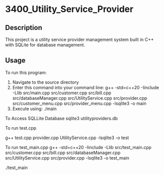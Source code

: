 # 3400_Utility_Service_Provider

## Description

This project is a utility service provider management system built in C++ with SQLite for database management.

## Usage

To run this program:

1. Navigate to the source directory
2. Enter this command into your command line:
   g++ -std=c++20 -Iinclude -Llib src/main.cpp src/customer.cpp src/bill.cpp src/databaseManager.cpp src/UtilityService.cpp src/provider.cpp src/customer_menu.cpp src/provider_menu.cpp  -lsqlite3 -o main
3. Execute using:
   ./main

To Access SQLLite Database
   sqlite3 utilityproviders.db

To run test.cpp

   g++ test.cpp provider.cpp UtilityService.cpp -lsqlite3 -o test


To run test_main.cpp
   g++ -std=c++20 -Iinclude -Llib src/test_main.cpp src/customer.cpp src/bill.cpp src/databaseManager.cpp src/UtilityService.cpp src/provider.cpp  -lsqlite3 -o test_main

./test_main
